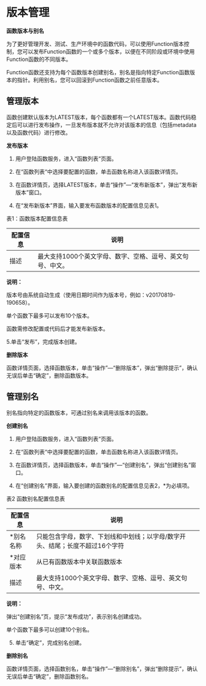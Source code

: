 # 版本管理

**函数版本与别名**

 
为了更好管理开发、测试、生产环境中的函数代码，可以使用Function版本控制，您可以发布Function函数的一个或多个版本，以便在不同阶段或环境中使用Function函数的不同版本。

 

Function函数还支持为每个函数版本创建别名，别名是指向特定Function函数版本的指针。利用别名，您可以回滚到Function函数之前任意版本。

 

## 管理版本

函数创建默认版本为LATEST版本，每个函数都有一个LATEST版本。函数代码稳定后可以进行发布操作，一旦发布版本就不允许对该版本的信息（包括metadata以及函数代码）进行修改。

**发布版本**

1. 用户登陆函数服务，进入“函数列表“页面。

2. 在“函数列表“中选择要配置的函数，单击函数名称进入该函数详情页。

3. 在函数详情页，选择LATEST版本，单击“操作”—“发布新版本”，弹出“发布新版本”窗口。

4. 在“发布新版本”界面，输入要发布函数版本的配置信息见表1。

表1：函数版本配置信息表

| 配置信息 | 说明                                                       |
| -------- | ---------------------------------------------------------- |
| 描述     | 最大支持1000个英文字母、数字、空格、逗号、英文句号、中文。 |

**说明：**

版本号由系统自动生成（使用日期时间作为版本号，例如：v20170819-190658）。

单个函数下最多可以发布10个版本。

函数需修改配置或代码后才能发布新版本。

5.单击“发布”，完成版本创建。

 

**删除版本**

函数详情页面，选择函数版本，单击“操作”—“删除版本”，弹出“删除提示”，确认无误后单击“确定”，删除函数版本。

 

## 管理别名

别名指向特定的函数版本，可通过别名来调用该版本的函数。

**创建别名**

1. 用户登陆函数服务，进入“函数列表“页面。

2. 在“函数列表“中选择要配置的函数，单击函数名称进入该函数详情页。

3. 在函数详情页，选择函数版本，单击“操作”—“创建别名”，弹出“创建别名”窗口。

4. 在“创建别名”界面，输入要创建的函数别名的配置信息见表2，*为必填项。

表2 函数别名配置信息表

| 配置信息  | 说明                                                         |
| --------- | ------------------------------------------------------------ |
| *别名名称 | 只能包含字母，数字、下划线和中划线；以字母/数字开头、结尾；长度不超过16个字符 |
| *对应版本 | 从已有函数版本中关联函数版本                                 |
| 描述      | 最大支持1000个英文字母、数字、空格、逗号、英文句号、中文。   |

**说明：**

弹出“创建别名”页，提示“发布成功”，表示别名创建成功。

单个函数下最多可以创建10个别名。

5. 单击“确定”，完成别名创建。

 

**删除别名**

函数详情页面，选择函数别名，单击“操作”—“删除别名”，弹出“删除提示”，确认无误后单击“确定”，删除函数别名。
